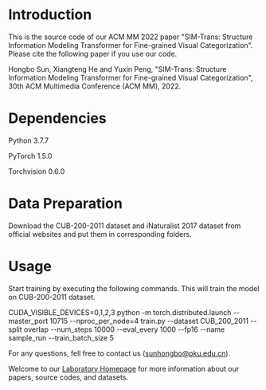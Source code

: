 # Introduction

This is the source code of our ACM MM 2022 paper "SIM-Trans: Structure Information Modeling Transformer for Fine-grained Visual Categorization". Please cite the following paper if you use our code.

Hongbo Sun, Xiangteng He and Yuxin Peng, "SIM-Trans: Structure Information Modeling Transformer for Fine-grained Visual Categorization", 30th ACM Multimedia Conference (ACM MM), 2022.




# Dependencies

Python 3.7.7

PyTorch 1.5.0

Torchvision 0.6.0



# Data Preparation

Download the CUB-200-2011 dataset and iNaturalist 2017 dataset from official websites and put them in corresponding folders.



# Usage

Start training by executing the following commands. This will train the model on CUB-200-2011 dataset.

CUDA_VISIBLE_DEVICES=0,1,2,3 python -m torch.distributed.launch --master_port 10715 --nproc_per_node=4 train.py --dataset CUB_200_2011 --split overlap --num_steps 10000  --eval_every 1000 --fp16 --name sample_run --train_batch_size 5

For any questions, fell free to contact us (sunhongbo@pku.edu.cn).

Welcome to our [Laboratory Homepage](http://www.icst.pku.edu.cn/mipl/home/) for more information about our papers, source codes, and datasets.

